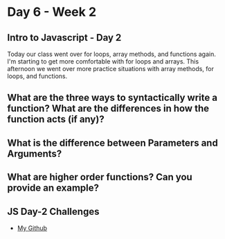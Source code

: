 # Day 6 - Week 2
## Intro to Javascript - Day 2
Today our class went over for loops, array methods, and functions again. I'm starting to get more comfortable with for loops and arrays. This afternoon we went over more practice situations with array methods, for loops, and functions. 

## What are the three ways to syntactically write a function? What are the differences in how the function acts (if any)?

## What is the difference between Parameters and Arguments?

## What are higher order functions? Can you provide an example?

## JS Day-2 Challenges
- [My Github]()
